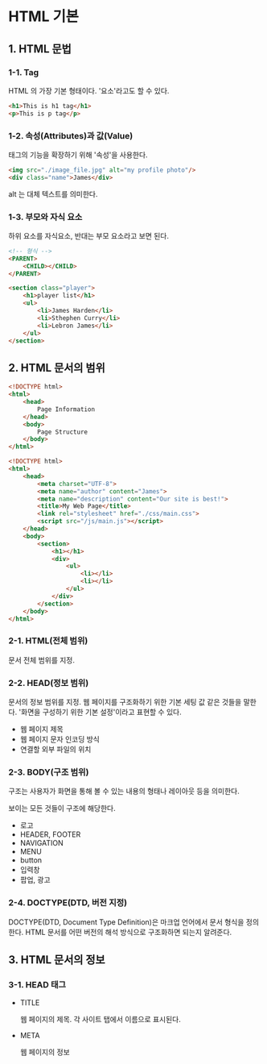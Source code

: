 # HTML 기본

## 1. HTML 문법

### 1-1. Tag

HTML 의 가장 기본 형태이다. '요소'라고도 할 수 있다.

```html
<h1>This is h1 tag</h1>
<p>This is p tag</p>
```



### 1-2. 속성(Attributes)과 값(Value)

태그의 기능을 확장하기 위해 '속성'을 사용한다.

```html
<img src="./image_file.jpg" alt="my profile photo"/>
<div class="name">James</div>
```

alt 는 대체 텍스트를 의미한다.



### 1-3. 부모와 자식 요소

하위 요소를 자식요소, 반대는 부모 요소라고 보면 된다.

```html
<!-- 형식 -->
<PARENT>
	<CHILD></CHILD>
</PARENT>

<section class="player">
    <h1>player list</h1>
    <ul>
        <li>James Harden</li>
        <li>Sthephen Curry</li>
        <li>Lebron James</li>
    </ul>
</section>
```



## 2. HTML 문서의 범위

```html
<!DOCTYPE html>
<html>
    <head>
        Page Information
    </head>
    <body>
        Page Structure
    </body>
</html>
```

```html
<!DOCTYPE html>
<html>
    <head>
        <meta charset="UTF-8">
        <meta name="author" content="James">
        <meta name="description" content="Our site is best!">
        <title>My Web Page</title>
        <link rel="stylesheet" href="./css/main.css">
        <script src="/js/main.js"></script>
    </head>
    <body>
        <section>
        	<h1></h1>
            <div>
                <ul>
                    <li></li>
                    <li></li>
                </ul>
            </div>
        </section>
    </body>
</html>
```

### 2-1. HTML(전체 범위)

문서 전체 범위를 지정.



### 2-2. HEAD(정보 범위)

문서의 정보 범위를 지정. 웹 페이지를 구조화하기 위한 기본 세팅 값 같은 것들을 말한다. '화면을 구성하기 위한 기본 설정'이라고 표현할 수 있다.

- 웹 페이지 제목
- 웹 페이지 문자 인코딩 방식
- 연결할 외부 파일의 위치



### 2-3. BODY(구조 범위)

구조는 사용자가 화면을 통해 볼 수 있는 내용의 형태나 레이아웃 등을 의미한다.

보이는 모든 것들이 구조에 해당한다.

- 로고
- HEADER, FOOTER
- NAVIGATION
- MENU
- button
- 입력창
- 팝업, 광고



### 2-4. DOCTYPE(DTD, 버전 지정)

DOCTYPE(DTD, Document Type Definition)은 마크업 언어에서 문서 형식을 정의한다. HTML 문서를 어떤 버전의 해석 방식으로 구조화하면 되는지 알려준다.



## 3. HTML 문서의 정보

### 3-1. HEAD 태그

- TITLE

  웹 페이지의 제목. 각 사이트 탭에서 이름으로 표시된다.

- META

  웹 페이지의 정보



